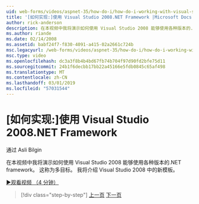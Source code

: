 ```yaml
---
uid: web-forms/videos/aspnet-35/how-do-i/how-do-i-working-with-visual-studio-2008-net-framework
title: '[如何实现:]使用 Visual Studio 2008.NET Framework |Microsoft Docs'
author: rick-anderson
description: 在本视频中我将演示如何使用 Visual Studio 2008 能够使用各种版本的.NET framework。 这称为多目标。 我还将...
ms.author: riande
ms.date: 02/14/2008
ms.assetid: babf24f7-f830-4091-a415-02a2661c724b
msc.legacyurl: /web-forms/videos/aspnet-35/how-do-i/how-do-i-working-with-visual-studio-2008-net-framework
msc.type: video
ms.openlocfilehash: dc3a3f8b4b4bd67fb74b704f97d90fd2bfe75d11
ms.sourcegitcommit: 24b1f6decbb17bb22a45166e5fdb0845c65af498
ms.translationtype: MT
ms.contentlocale: zh-CN
ms.lasthandoff: 03/01/2019
ms.locfileid: "57031544"
---
```

<a name="how-do-i-working-with-visual-studio-2008-net-framework"></a>[如何实现:]使用 Visual Studio 2008.NET Framework
====================
通过 Asli Bilgin

在本视频中我将演示如何使用 Visual Studio 2008 能够使用各种版本的.NET framework。 这称为多目标。 我将介绍 Visual Studio 2008 中的新模板。

[&#9654;观看视频 （4 分钟）](https://channel9.msdn.com/Blogs/ASP-NET-Site-Videos/how-do-i-working-with-visual-studio-2008-net-framework)

> [!div class="step-by-step"]
> [上一页](how-do-i-cascading-style-sheets-in-visual-studio-2008.md)
> [下一页](how-do-i-adding-elements-to-a-css-file-and-create-new-css-on-the-fly.md)
